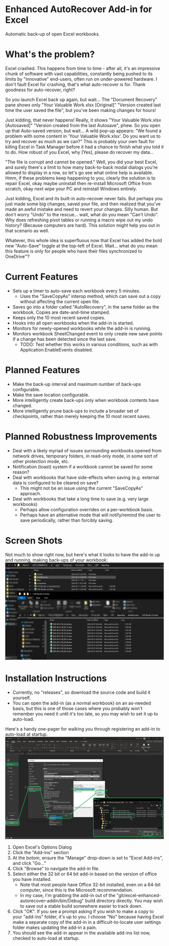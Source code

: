 # Enhanced AutoRecover Add-in for Excel
Automatic back-up of open Excel workbooks.

# What's the problem?
Excel crashed. This happens from time to time - after all, it's an impressive chunk of software with vast capabilities, constantly being pushed to its limits by "innovative" end-users, often run on under-powered hardware. I don't fault Excel for crashing, that's what auto-recover is for. Thank goodness for auto-recover, right?

So you launch Excel back up again, but wait...
The "Document Recovery" pane shows only "Your Valuable Work.xlsx [Original]" "Version created last time the user saved the file", but you've been making changes for hours!

Just kidding, that never happens! Really, it shows "Your Valuable Work.xlsx [Autosaved]" "Version created from the last Autosave", phew.
So you open up that Auto-saved version, but wait...
A wild pop-up appears: "We found a problem with some content in 'Your Valuable Work.xlsx'. Do you want us to try and recover as much as we can?" This is probably your own fault for killing Excel in Task Manager before it had a chance to finish what you told it to do.
How robust of you Excel, why \[Yes\], please do recover my data... 

"The file is corrupt and cannot be opened." Well, you did your best Excel, and surely there's a limit to how many back-to-back modal dialogs you're allowed to display in a row, so let's go see what online help is available. Hmm, if these problems keep happening to you, clearly the solution is to repair Excel, okay maybe uninstall then re-install Microsoft Office from scratch, okay next wipe your PC and reinstall Windows entirely.

Just kidding, Excel and its built-in auto-recover never fails.
But perhaps you just made some big changes, saved your file, and then realized that you've made an awful mistake and need to revert your changes. Silly human. But don't worry "Undo" to the rescue... wait, what do you mean "Can't Undo". Why does refreshing pivot tables or running a macro wipe out my undo history? (Because computers are hard).
This solution might help you out in that scenario as well.

Whatever, this whole idea is superfluous now that Excel has added the bold new "Auto-Save" toggle at the top-left of Excel. Wait... what do you mean this feature is only for people who have their files synchronized to OneDrive™?

# Current Features
- Sets up a timer to auto-save each workbook every 5 minutes.
  - Uses the "SaveCopyAs" interop method, which can save out a copy without affecting the current open file.
- Saves go into a folder called "AutoRecovery", in the same folder as the workbook. Copies are date-and-time stamped.
- Keeps only the 10 most recent saved copies.
- Hooks into all open workbooks when the add-in is started.
- Monitors for newly-opened workbooks while the add-in is running.
- Monitors workbook SheetChanged event to only create new save points if a change has been detected since the last save.
  - TODO: Test whether this works in various conditions, such as with Application.EnableEvents disabled.


# Planned Features
- Make the back-up interval and maximum number of back-ups configurable.
- Make the save location configurable.
- More intelligently create back-ups only when workbook contents have changed.
- More intelligently prune back-ups to include a broader set of checkpoints, rather than merely keeping the 10 most recent saves.

# Planned Robustness Improvements
- Deal with a likely myriad of issues surrounding workbooks opened from network drives, temporary folders, in read-only mode, in some sort of other protection mode, etc.
- Notification (toast) system if a workbook cannot be saved for some reason?
- Deal with workbooks that have side-effects when saving (e.g. external data is configured to be cleared on save?
  - This might not be an issue using the current "SaveCopyAs" approach.
- Deal with workbooks that take a long time to save (e.g. very large workbooks)
  - Perhaps allow configuration overrides on a per-workbook basis.
  - Perhaps have an alternative mode that will notify/remind the user to save periodically, rather than forcibly saving.
 
# Screen Shots
Not much to show right now, but here's what it looks to have the add-in up and running, making back-ups of your workbook:
![Image of Explorer](https://github.com/alainbryden/excel-enhanced-autorecover-addin/raw/master/images/explorer.png)
 
# Installation Instructions
- Currently, no "releases", so download the source code and build it yourself.
- You can open the add-in (as a normal workbook) on an as-needed basis, but this is one of those cases where you probably won't remember you need it until it's too late, so you may wish to set it up to auto-load.

Here's a handy one-pager for walking you through registering an add-in to auto-load at startup.
![Excel install instructions](https://github.com/alainbryden/excel-enhanced-autorecover-addin/raw/master/images/install.png)
1. Open Excel's Options Dialog
2. Click the "Add-ins" section
3. At the botom, ensure the "Manage" drop-down is set to "Excel Add-ins", and click "Go..."
4. Click "Browse" to navigate the add-in file.
5. Select either the 32 bit or 64 bit add-in based on the version of office you have installed.
   - Note that most people have Office 32-bit installed, even on a 64-bit computer, since this is the Microsoft recommendation.
   - In my case, I'm grabbing the add-in out of the "git/excel-enhanced-autorecover-addin/bin/Debug" build directory directly. You may wish to save out a stable build somewhere easier to track down.
6. Click "OK". If you see a prompt asking if you wish to make a copy to your "add-ins" folder, it's up to you. I choose "No" because having Excel make a separate copy of the add-in in a difficult-to-locate user settings folder makes updating the add-in a pain.
7. You should see the add-in appear in the available add-ins list now, checked to auto-load at startup.
